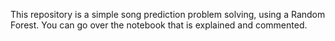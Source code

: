 This repository is a simple song prediction problem solving, using a Random Forest.
You can go over the notebook that is explained and commented.
